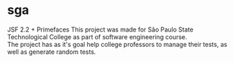 # sga
JSF 2.2 + Primefaces
This project was made for São Paulo State Technological College as part of software engineering course.
<br />
The project has as it's goal help college professors to manage their tests, as well as generate random tests.
